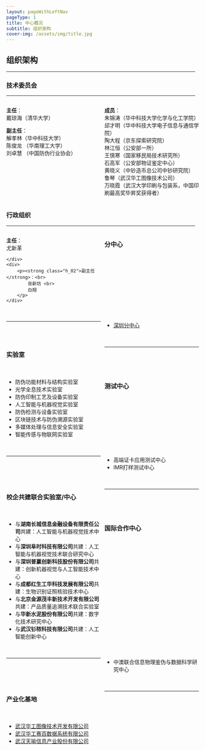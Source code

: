 ```yaml
---
layout: pageWithLeftNav
pageType: 1
title: 中心概况
subtitle: 组织架构
cover-img: /assets/img/title.jpg
---
```

<!--
 * @Author: Conghao Wong
 * @Date: 2023-03-08 19:13:03
 * @LastEditors: Conghao Wong
 * @LastEditTime: 2023-04-27 14:17:12
 * @Description: file content
 * @Github: https://cocoon2wong.github.io
 * Copyright 2023 Conghao Wong, All Rights Reserved.
-->

<link rel="stylesheet" type="text/css" href="/assets/css/user.css">

## 组织架构

---

<style>
    .t_head {
        width: 15%;
        font-weight: bold;
    }

    .t_content_1 {
        width: 40%;
    }

    .t_content_2 {
        width: 45%;
    }

    .t_grid {
        display: grid;
        grid-template-columns: 50% 50%;
        grid-gap: 20px 2%;
    }
</style>

<!-- ### 管理委员会
---

<div class="t_grid">
    <div>
        <p><strong class="h_01">主任</strong>：</p>
        <p><strong class="h_02">副主任</strong>：</p>
    </div>
</div> -->


### 技术委员会
---

<div class="t_grid">
    <div>
        <p>
            <strong class="h_01">主任</strong>：<br>
            戴琼海（清华大学）
        </p>
        <p><strong class="h_02">副主任</strong>：<br>
            解孝林（华中科技大学）<br>
            陈俊龙 （华南理工大学）<br>
            刘卓慧 （中国防伪行业协会）
        </p>
    </div>
    <div>
        <p>
            <strong class="h_03">成员</strong>：<br>
            朱锦涛（华中科技大学化学与化工学院）<br>
            邱才明（华中科技大学电子信息与通信学院）<br>
            陶大程（京东探索研究院）<br>
            林江恒（公安部一所）<br>
            王慎寒（国家移民局技术研究所）<br>
            石高军（公安部物证鉴定中心）<br>
            黄晓义（中钞造币总公司中钞研究院）<br>         
            鲁琴（武汉华工图像技术公司）<br>
            万晓霞（武汉大学印刷与包装系，中国印刷最高奖毕昇奖获得者）
        </p>
    </div>
</div>

### 行政组织
---

<div class="t_grid">
    <div>
        <p>
            <strong class="h_01">主任</strong>：<br>
            尤新革
        </p>

    </div>
    <div>
        <p><strong class="h_02">副主任</strong>：<br>
            张新坊 <br>
            白翔
        </p>
    </div>
</div>

### 分中心
---

- [深圳分中心](http://shenzhen.hust.edu.cn/info/1025/1214.htm)

### 实验室
---

- 防伪功能材料与结构实验室
- 光学全息技术实验室
- 防伪印制工艺及设备实验室
- 人工智能与机器视觉实验室
- 防伪检测与设备实验室
- 区块链技术与防伪溯源实验室
- 多媒体处理与信息安全实验室
- 智能传感与物联网实验室

### 测试中心
---

- 高端证卡应用测试中心
- IMR打样测试中心

### 校企共建联合实验室/中心
---

- 与<strong class="h_01">湖南长城信息金融设备有限责任公司</strong>共建：人工智能与机器视觉技术中心
- 与<strong class="h_01">深圳阜时科技有限公司</strong>共建：人工智能与机器视觉技术联合研究中心
- 与<strong class="h_01">深圳普赢创新科技股份有限公司</strong>共建：创新机器视觉与人工智能技术中心
- 与<strong class="h_01">成都红生工华科技发展有限公司</strong>共建：生物识别证照核验技术中心
- 与<strong class="h_01">北京金源茂丰新技术开发有限公司</strong>共建：产品质量追溯技术联合实验室
- 与<strong class="h_01">华新水泥股份有限公司</strong>共建：数字化技术研究中心
- 与<strong class="h_01">武汉钐秾科技有限公司</strong>共建：人工智能创新中心

### 国际合作中心
---

- 中澳联合信息物理鉴伪与数据科学研究中心

### 产业化基地
---

- [武汉华工图像技术开发有限公司](https://www.hgimage.com/)
- [武汉华工赛百数据系统有限公司](https://www.hgcyberdata.com/)
- [武汉天喻信息产业股份有限公司](http://www.whty.com.cn/)
